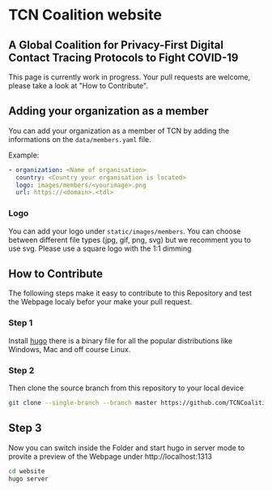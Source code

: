 # TCN Coalition website

## A Global Coalition for Privacy-First Digital Contact Tracing Protocols to Fight COVID-19

This page is currently work in progress. Your pull requests are welcome, please take a look at "How to Contribute".

## Adding your organization as a member

You can add your organization as a member of TCN by adding the informations on the `data/members.yaml` file. 

Example:

```yaml
- organization: <Name of organisation>
  country: <Country your organisation is located>
  logo: images/members/<yourimage>.png
  url: https://<domain>.<tdl>
```

### Logo

You can add your logo under ``static/images/members``. You can choose between different file types (jpg, gif, png, svg) but we recomment you to use svg. Please use a square logo with the 1:1 dimming


## How to Contribute

The following steps make it easy to contribute to this Repository and test the Webpage localy befor your make your pull request. 

### Step 1

Install [hugo](https://gohugo.io/getting-started/installing/) there is a binary file for all the popular distributions like Windows, Mac and off course Linux. 

### Step 2 

Then clone the source branch from this repository to your local device

```bash
git clone --single-branch --branch master https://github.com/TCNCoalition/website.git
```

## Step 3

Now you can switch inside the Folder and start hugo in server mode to provite a preview of the Webpage under http://localhost:1313

```bash
cd website
hugo server
```